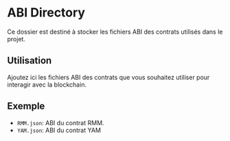 # ABI Directory

Ce dossier est destiné à stocker les fichiers ABI des contrats utilisés dans le projet.

## Utilisation

Ajoutez ici les fichiers ABI des contrats que vous souhaitez utiliser pour interagir avec la blockchain.

## Exemple

- `RMM.json`: ABI du contrat RMM. 
- `YAM.json`: ABI du contrat YAM